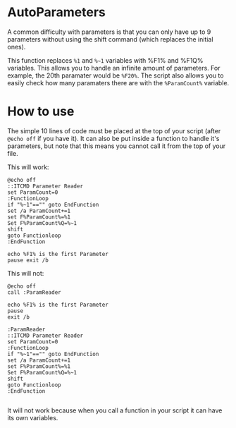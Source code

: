 # AutoParameters
A common difficulty with parameters is that you can only have up to 9 parameters without using the shift command (which replaces the initial ones).

This function replaces `%1` and `%~1` variables with %F1% and %F1Q% variables. This allows you to handle an infinite amount of parameters. For example, the 20th paramater would be `%F20%`. The script also allows you to easily check how many paramaters there are with the `%ParamCount%` variable.

# How to use

The simple 10 lines of code must be placed at the top of your script (after `@echo off` if you have it). It can also be put inside a function to handle it's parameters, but note that this means you cannot call it from the top of your file.

This will work:
```
@echo off
::ITCMD Parameter Reader
set ParamCount=0
:FunctionLoop
if "%~1"=="" goto EndFunction
set /a ParamCount+=1
set F%ParamCount%=%1
Set F%ParamCount%Q=%~1
shift
goto Functionloop
:EndFunction

echo %F1% is the first Parameter
pause exit /b
```
This will not:

```
@echo off
call :ParamReader

echo %F1% is the first Parameter
pause
exit /b

:ParamReader
::ITCMD Parameter Reader
set ParamCount=0
:FunctionLoop
if "%~1"=="" goto EndFunction
set /a ParamCount+=1
set F%ParamCount%=%1
Set F%ParamCount%Q=%~1
shift
goto Functionloop
:EndFunction


```
It will not work because when you call a function in your script it can have its own variables.
